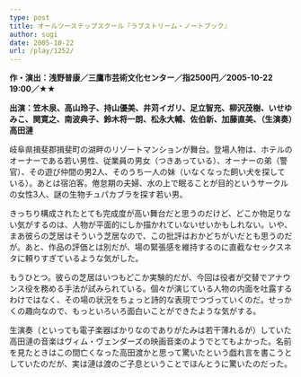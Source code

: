 ```yaml
---
type: post
title: オールツーステップスクール『ラブストリーム・ノートブック』
author: sugi
date: 2005-10-22
url: /play/1252/
---
```

**作・演出：浅野普康／三鷹市芸術文化センター／指2500円／2005-10-22 19:00／★★**

**出演：笠木泉、高山玲子、持山優美、井苅イガリ、足立智充、柳沢茂樹、いせゆみこ、関寛之、南波典子、鈴木将一朗、松永大輔、佐伯新、加藤直美、（生演奏）高田漣**

岐阜県揖斐郡揖斐町の湖畔のリゾートマンションが舞台。登場人物は、ホテルのオーナーである若い男性、従業員の男女（つきあっている）、オーナーの弟（警官）、その遊び仲間の男2人、そのうち一人の妹（いなくなった飼い犬を探している）。あとは宿泊客。倦怠期の夫婦、水の上で眠ることが目的というサークルの女性3人、謎の生物チュパカブラを探す若い男。

きっちり構成されたとても完成度が高い舞台だと思うのだけど、どこか物足りない気がするのは、人物が平面的にしか描かれていないせいかもしれない。いや、まあ彼らの芝居はそういう芝居なので、この批評はおかどちがいだとも思うのだが。あと、作品の評価とは別だが、場の緊張感を維持するのに直截なセックスネタに頼りすぎているような気がした。

もうひとつ。彼らの芝居はいつもどこか実験的だが、今回は役者が交替でアナウンス役を務める手法が試みられている。個々が演じている人物の内面を吐露するわけではなく、その場の状況をちょっと詩的な表現でつづっていくのだ。せっかくの趣向なので、もっといろいろ面白いことができたような気がする。

生演奏（といっても電子楽器ばかりなのでありがたみは若干薄れるが）していた高田漣の音楽はヴィム・ヴェンダーズの映画音楽のようでとてもよかった。名前を見たときはこの間亡くなった高田渡かと思って驚いたという戯れ言を書こうとしていたのだが、実は漣は渡のご子息ということでほんとうに驚いたのだった。
